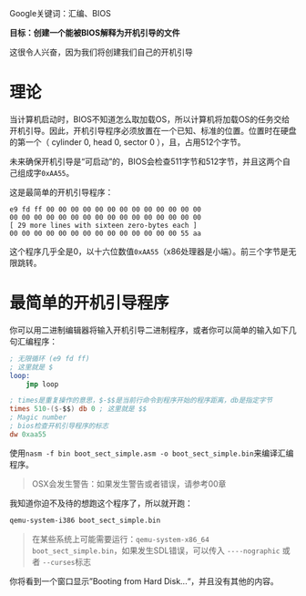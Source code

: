 Google关键词：汇编、BIOS

**目标：创建一个能被BIOS解释为开机引导的文件**

这很令人兴奋，因为我们将创建我们自己的开机引导

# 理论
当计算机启动时，BIOS不知道怎么取加载OS，所以计算机将加载OS的任务交给开机引导。因此，开机引导程序必须放置在一个已知、标准的位置。位置时在硬盘的第一个（ cylinder 0, head 0, sector 0 ），且，占用512个字节。

未来确保开机引导是“可启动”的，BIOS会检查511字节和512字节，并且这两个自己组成字``0xAA55``。

这是最简单的开机引导程序：
```
e9 fd ff 00 00 00 00 00 00 00 00 00 00 00 00 00
00 00 00 00 00 00 00 00 00 00 00 00 00 00 00 00
[ 29 more lines with sixteen zero-bytes each ]
00 00 00 00 00 00 00 00 00 00 00 00 00 00 55 aa
```

这个程序几乎全是0，以十六位数值``0xAA55``（x86处理器是小端）。前三个字节是无限跳转。

# 最简单的开机引导程序
你可以用二进制编辑器将输入开机引导二进制程序，或者你可以简单的输入如下几句汇编程序：

```nasm
; 无限循环 (e9 fd ff)
; 这里就是 $
loop:
    jmp loop 

; times是重复操作的意思，$-$$是当前行命令到程序开始的程序距离，db是指定字节
times 510-($-$$) db 0 ; 这里就是 $$
; Magic number
; bios检查开机引导程序的标志
dw 0xaa55 
```

使用``nasm -f bin boot_sect_simple.asm -o boot_sect_simple.bin``来编译汇编程序。

> OSX会发生警告：如果发生警告或者错误，请参考00章

我知道你迫不及待的想跑这个程序了，所以就开跑：

```zsh
qemu-system-i386 boot_sect_simple.bin
```

> 在某些系统上可能需要运行：``qemu-system-x86_64 boot_sect_simple.bin``，如果发生SDL错误，可以传入 ``----nographic`` 或者 ``--curses``标志

你将看到一个窗口显示”Booting from Hard Disk...“，并且没有其他的内容。

